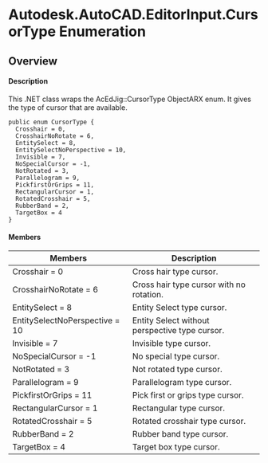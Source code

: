 # Autodesk.AutoCAD.EditorInput.CursorType Enumeration

## Overview

#### Description
This .NET class wraps the AcEdJig::CursorType ObjectARX enum. It gives the type of cursor that are available.
```text
public enum CursorType {
  Crosshair = 0,
  CrosshairNoRotate = 6,
  EntitySelect = 8,
  EntitySelectNoPerspective = 10,
  Invisible = 7,
  NoSpecialCursor = -1,
  NotRotated = 3,
  Parallelogram = 9,
  PickfirstOrGrips = 11,
  RectangularCursor = 1,
  RotatedCrosshair = 5,
  RubberBand = 2,
  TargetBox = 4
}
```

#### Members
| Members | Description |
| --- | --- |
| Crosshair = 0 | Cross hair type cursor. |
| CrosshairNoRotate = 6 | Cross hair type cursor with no rotation. |
| EntitySelect = 8 | Entity Select type cursor. |
| EntitySelectNoPerspective = 10 | Entity Select without perspective type cursor. |
| Invisible = 7 | Invisible type cursor. |
| NoSpecialCursor = -1 | No special type cursor. |
| NotRotated = 3 | Not rotated type cursor. |
| Parallelogram = 9 | Parallelogram type cursor. |
| PickfirstOrGrips = 11 | Pick first or grips type cursor. |
| RectangularCursor = 1 | Rectangular type cursor. |
| RotatedCrosshair = 5 | Rotated crosshair type cursor. |
| RubberBand = 2 | Rubber band type cursor. |
| TargetBox = 4 | Target box type cursor. |